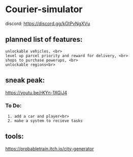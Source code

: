 # Courier-simulator
 discord:
 https://discord.gg/kGtPvNgXVu
 ## planned list of features:
    unlockable vehicles, <br>
    level up parcel priority and reward for delivery, <br>
    shops to purchase powerups, <br>
    unlockable regions<br>
 ## sneak peak:
  https://youtu.be/rKYn-1XGjJ4

  ### To Do:
     1. add a car and player<br>
     2. make a system to recieve tasks


 ## tools:
  https://probabletrain.itch.io/city-generator
